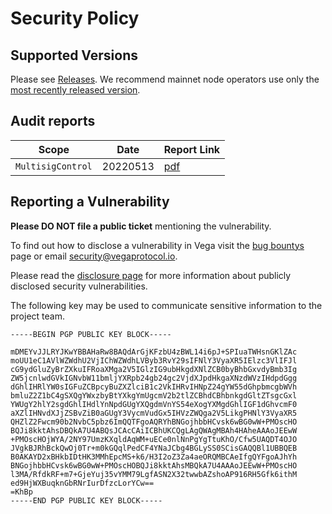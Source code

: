 # Security Policy

## Supported Versions

Please see [Releases](https://github.com/vegaprotocol/vega/releases). We recommend mainnet node operators use only the [most recently released version](https://github.com/vegaprotocol/vega/releases/latest).

## Audit reports

| Scope | Date | Report Link |
| ------- | ------- | ----------- |
| `MultisigControl` | 20220513 | [pdf](https://github.com/vegaprotocol/MultisigControl/blob/develop/audit/2022-05-23_MultiSigControl_Decentralised_Limits_v2-0.pdf.pdf) |

## Reporting a Vulnerability

**Please DO NOT file a public ticket** mentioning the vulnerability.

To find out how to disclose a vulnerability in Vega visit the [bug bountys](https://vega.xyz/bug-bounties) page or email security@vegaprotocol.io. 

Please read the [disclosure page](https://github.com/vegaprotocol/vega/security/advisories?state=published) for more information about publicly disclosed security vulnerabilities.

The following key may be used to communicate sensitive information to the project team.


```
-----BEGIN PGP PUBLIC KEY BLOCK-----

mDMEYvJJLRYJKwYBBAHaRw8BAQdArGjKFzbU4zBWL14i6pJ+SPIuaTWHsnGKlZAc
moUU1eC1AVlWZWdhU2VjIChWZWdhLVByb3RvY29sIFNlY3VyaXR5IElzc3VlIFJl
cG9ydGluZyBrZXkuIFRoaXMga2V5IGlzIG9ubHkgdXNlZCB0byBhbGxvdyBmb3Ig
ZW5jcnlwdGVkIGNvbW11bmljYXRpb24gb24gc2VjdXJpdHkgaXNzdWVzIHdpdGgg
dGhlIHRlYW0sIGFuZCBpcyBuZXZlciB1c2VkIHRvIHNpZ24gYW55dGhpbmcgbWVh
bmluZ2Z1bC4gSXQgYWxzbyBtYXkgYmUgcmV2b2tlZCBhdCBhbnkgdGltZTsgcGxl
YWUgY2hlY2sgdGhlIHdlYnNpdGUgYXQgdmVnYS54eXogYXMgdGhlIGF1dGhvcmF0
aXZlIHNvdXJjZSBvZiB0aGUgY3VycmVudGx5IHVzZWQga2V5LikgPHNlY3VyaXR5
QHZlZ2Fwcm90b2NvbC5pbz6ImQQTFgoAQRYhBNGojhbbHCvsk6wBG0wW+PMOscHO
BQJi8kktAhsDBQkA7U4ABQsJCAcCAiICBhUKCQgLAgQWAgMBAh4HAheAAAoJEEwW
+PMOscHOjWYA/2NY97UmzKXqldAqWM+uECe0nlNnPgYgTtuKhO/Cfw5UAQDT4OJO
JVgkBJRhBckQwOj0Tr+m0kGQqlPedCF4YNaJCbg4BGLySS0SCisGAQQBl1UBBQEB
B0AKAYD2xBHkbIDtHK3MMhEpcMS+k6/H3I2oZ3Za4aeORQMBCAeIfgQYFgoAJhYh
BNGojhbbHCvsk6wBG0wW+PMOscHOBQJi8kktAhsMBQkA7U4AAAoJEEwW+PMOscHO
l3MA/RfdkRF+m7+GjeYuj35vYMM79LgfASN2X32twwbAZshoAP916RH5Gfk6ithM
ed9HjWXBuqknGbRNrIurDfzcLorYCw==
=KhBp
-----END PGP PUBLIC KEY BLOCK-----
```

